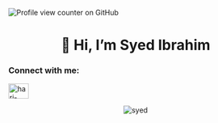 ![Profile view counter on GitHub](https://komarev.com/ghpvc/?username=syed-tp)
<h1 align="center">👋 Hi, I’m Syed Ibrahim</h1>
<h3 align="left">Connect with me:</h3>
<p align="left">
<a href="https://www.linkedin.com/in/syed-ibrahim-thasthahir-904574216" target="blank"><img align="center" src="https://raw.githubusercontent.com/rahuldkjain/github-profile-readme-generator/master/src/images/icons/Social/linked-in-alt.svg" alt="hari-haran-3019371b5" height="30" width="40" /></a>
</p>


<p align="center"> <img src="https://github-readme-stats.vercel.app/api?username=syed-tp&show_icons=true&theme=gotham" alt="syed" />
<!---
Syed-TP0146/Syed-TP0146 is a ✨ special ✨ repository because its `README.md` (this file) appears on your GitHub profile.
You can click the Preview link to take a look at your changes.
--->
